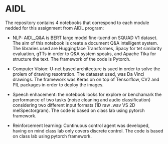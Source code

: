 # AIDL

The repository contains 4 notebooks that correspond to each module nedded for this assignment from AIDL program:

+ NLP: AIDL_Q&A is BERT large model fine-tuend on SQUAD V1 dataset. The aim of this notebook is create a document Q&A intelligent system. The libraries used are Huggingface
Transformes, Spacy for tet similarity evaluation, gTTs in order to Q&A system speaks, and Apache Tika for structure the text. The framework of the code is Pytorch.

+ Computer Vision: U-net based architecture is sued in order to solve the prolem of drawing resotration. The datasset used, was Da Vinci drawings. The framework was Keras on
on top of Tensorflow, CV2 and PIL packages in order to deploy the images.

+ Speech enhacement: the notebook looks for explore or benchamark the performance of two tasks (noise cleaning and audio classification) considering 
two different input formats (1D raw .wav VS 2D melSpectorgram). The code is based on class lab using pytorch framework.

+ Reinforcement learning: Continuous control agent was developed, having on mind class lab only covers discrete control. The code is based on class lab using pytorch framework.

